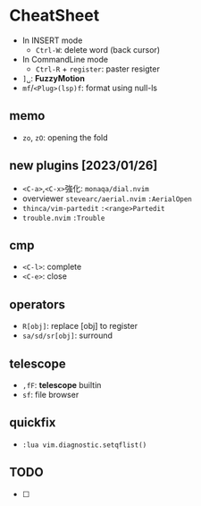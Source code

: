 # CheatSheet

- In INSERT mode
  - `Ctrl-W`: delete word (back cursor)
- In CommandLine mode
  - `Ctrl-R` + `register`: paster resigter
- `]␣`: **FuzzyMotion**
- `mf`/`<Plug>(lsp)f`: format using null-ls

## memo

- `zo`, `zO`: opening the fold

## new plugins [2023/01/26]

- `<C-a>`,`<C-x>`強化: `monaqa/dial.nvim`
- overviewer `stevearc/aerial.nvim` `:AerialOpen`
- `thinca/vim-partedit` `:<range>Partedit`
- `trouble.nvim` `:Trouble`

## cmp

- `<C-l>`: complete
- `<C-e>`: close

## operators

- `R[obj]`: replace [obj] to register
- `sa/sd/sr[obj]`: surround

## telescope

- `,fF`: **telescope** builtin
- `sf`: file browser

## quickfix

- `:lua vim.diagnostic.setqflist()`

## TODO
- [ ] 
